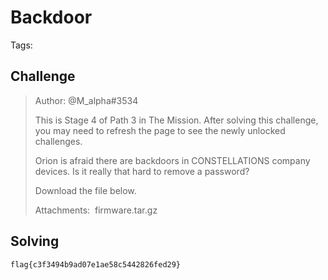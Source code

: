 # Backdoor

Tags:

## Challenge

>Author: @M_alpha#3534
>
>This is Stage 4 of Path 3 in The Mission. After solving this challenge, you may need to refresh the page to see the newly unlocked challenges.
>
>Orion is afraid there are backdoors in CONSTELLATIONS company devices. Is it really that hard to remove a password?
>
>Download the file below.
>
>Attachments:  firmware.tar.gz
>


## Solving


`flag{c3f3494b9ad07e1ae58c5442826fed29}`
